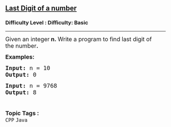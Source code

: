 <h2><a href="https://www.geeksforgeeks.org/problems/last-digit-of-a-number/1?page=2&category=CPP&sortBy=submissions">Last Digit of a number</a></h2><h3>Difficulty Level : Difficulty: Basic</h3><hr><div class="problems_problem_content__Xm_eO"><p><span style="font-size: 18px;">Given an integer<strong> n</strong><strong>.&nbsp;</strong>Write a program to find last digit of the&nbsp;number<strong>.</strong></span></p>
<p><span style="font-size: 18px;"><strong>Examples:</strong></span></p>
<pre><span style="font-size: 18px;"><strong>Input: </strong>n = 10
<strong>Output: </strong>0</span></pre>
<pre><span style="font-size: 18px;"><strong>Input: </strong>n = 9768
<strong>Output: </strong>8
</span></pre></div><br><p><span style=font-size:18px><strong>Topic Tags : </strong><br><code>CPP</code>&nbsp;<code>Java</code>&nbsp;